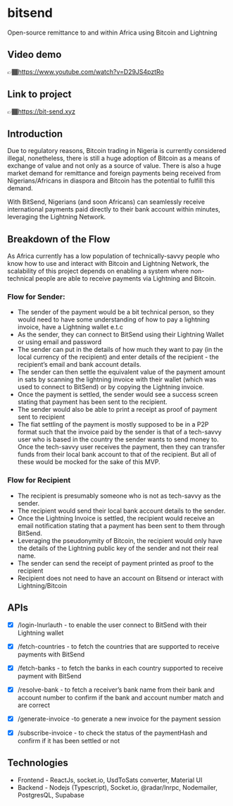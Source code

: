 # bitsend
Open-source remittance to and within Africa using Bitcoin and Lightning
## Video demo
👉🏾https://www.youtube.com/watch?v=D29JS4pztRo

## Link to project
👉🏾https://bit-send.xyz
## Introduction

Due to regulatory reasons, Bitcoin trading in Nigeria is currently considered illegal, nonetheless, there is still a huge adoption of Bitcoin as a means of exchange of value and not only as a source of value. There is also a huge market demand for remittance and foreign payments being received from Nigerians/Africans in diaspora and Bitcoin has the potential to fulfill this demand. 

With BitSend, Nigerians (and soon Africans) can seamlessly receive international payments paid directly to their bank account within minutes, leveraging the Lightning Network. 

## Breakdown of the Flow
As Africa currently has a low population of technically-savvy people who know how to use and interact with Bitcoin and Lightning Network, the scalability of this project depends on enabling a system where non-technical people are able to receive payments via Lightning and Bitcoin.


### Flow for Sender:
- The sender of the payment would be a bit technical person, so they would need to have some understanding of how to pay a lightning invoice, have a Lightning wallet e.t.c
- As the sender, they can connect to BitSend using their Lightning Wallet or using email and password
- The sender can put in the details of how much they want to pay (in the local currency of the recipient) and enter details of the recipient - the recipient’s email and bank account details.
- The sender can then settle the equivalent value of the payment amount in sats by scanning the lightning invoice with their wallet (which was used to connect to BitSend) or by copying the Lightning invoice.
- Once the payment is settled, the sender would see a success screen stating that payment has been sent to the recipient. 
- The sender would also be able to print a receipt as proof of payment sent to recipient
- The fiat settling of the payment is mostly supposed to be in a P2P format such that the invoice paid by the sender is that of a tech-savvy user who is based in the country the sender wants to send money to. Once the tech-savvy user receives the payment, then they can transfer funds from their local bank account to that of the recipient. But all of these would be mocked for the sake of this MVP. 

### Flow for Recipient
- The recipient is presumably someone who is not as tech-savvy as the sender. 
- The recipient would send their local bank account details to the sender.
- Once the Lightning Invoice is settled, the recipient would receive an email notification stating that a payment has been sent to them through BitSend. 
- Leveraging the pseudonymity of Bitcoin, the recipient would only have the details of the Lightning public key of the sender and not their real name. 
- The sender can send the receipt of payment printed as proof to the recipient
- Recipient does not need to have an account on Bitsend or interact with Lightning/Bitcoin


## APIs
- [x] /login-lnurlauth - to enable the user connect to BitSend with their Lightning wallet
- [x] /fetch-countries - to fetch the countries that are supported to receive payments with BitSend
- [x] /fetch-banks  - to fetch the banks in each country supported to receive payment with BitSend
- [x] /resolve-bank -  to fetch a receiver’s bank name from their bank and account number to confirm if the bank and account number match and are correct
- [x] /generate-invoice -to generate a new invoice for the payment session
- [x] /subscribe-invoice - to check the status of the paymentHash and confirm if it has been settled or not


## Technologies
- Frontend - ReactJs, socket.io, UsdToSats converter, Material UI
- Backend - Nodejs (Typescript), Socket.io, @radar/lnrpc, Nodemailer, PostgresQL, Supabase

